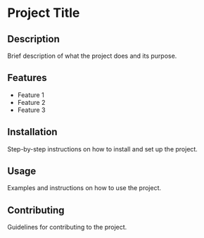 # Project Title

## Description
Brief description of what the project does and its purpose.

## Features
- Feature 1
- Feature 2
- Feature 3

## Installation
Step-by-step instructions on how to install and set up the project.

## Usage
Examples and instructions on how to use the project.

## Contributing
Guidelines for contributing to the project.
